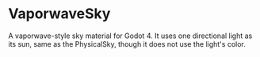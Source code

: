 # VaporwaveSky

A vaporwave-style sky material for Godot 4. It uses one directional
light as its sun, same as the PhysicalSky, though it does not use
the light's color.

